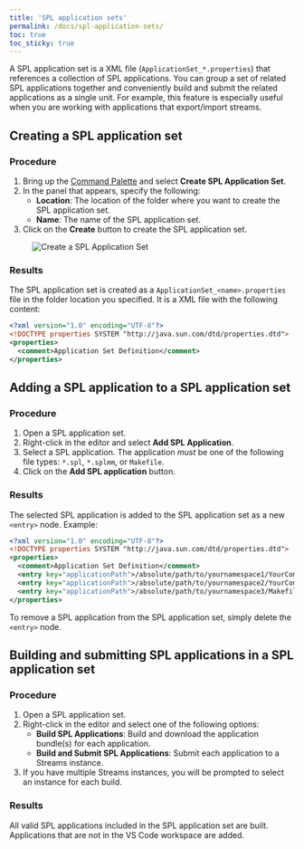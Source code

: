 ```yaml
---
title: 'SPL application sets'
permalink: /docs/spl-application-sets/
toc: true
toc_sticky: true
---
```


A SPL application set is a XML file (`ApplicationSet_*.properties`) that references a collection of SPL applications. You can group a set of related SPL applications together and conveniently build and submit the related applications as a single unit. For example, this feature is especially useful when you are working with applications that export/import streams.

## Creating a SPL application set

### Procedure

1.  Bring up the [Command Palette](https://code.visualstudio.com/docs/getstarted/userinterface#_command-palette) and select **Create SPL Application Set**.
1.  In the panel that appears, specify the following:
    - **Location**: The location of the folder where you want to create the SPL application set.
    - **Name**: The name of the SPL application set.
1.  Click on the **Create** button to create the SPL application set.

<figure>
  <img src="{{ "/assets/images/spl-application-sets/create-spl-app-set.png" | relative_url }}" alt="Create a SPL Application Set" title="Create a SPL Application Set">
</figure>

### Results

The SPL application set is created as a `ApplicationSet_<name>.properties` file in the folder location you specified. It is a XML file with the following content:

```xml
<?xml version="1.0" encoding="UTF-8"?>
<!DOCTYPE properties SYSTEM "http://java.sun.com/dtd/properties.dtd">
<properties>
  <comment>Application Set Definition</comment>
</properties>
```

## Adding a SPL application to a SPL application set

### Procedure

1.  Open a SPL application set.
1.  Right-click in the editor and select **Add SPL Application**.
1.  Select a SPL application. The application _must_ be one of the following file types: `*.spl`, `*.splmm`, or `Makefile`.
1.  Click on the **Add SPL application** button.

### Results

The selected SPL application is added to the SPL application set as a new `<entry>` node. Example:

```xml
<?xml version="1.0" encoding="UTF-8"?>
<!DOCTYPE properties SYSTEM "http://java.sun.com/dtd/properties.dtd">
<properties>
  <comment>Application Set Definition</comment>
  <entry key="applicationPath">/absolute/path/to/yournamespace1/YourComposite.spl</entry>
  <entry key="applicationPath">/absolute/path/to/yournamespace2/YourComposite.splmm</entry>
  <entry key="applicationPath">/absolute/path/to/yournamespace3/Makefile</entry>
</properties>
```

To remove a SPL application from the SPL application set, simply delete the `<entry>` node.

## Building and submitting SPL applications in a SPL application set

### Procedure

1.  Open a SPL application set.
1.  Right-click in the editor and select one of the following options:
    - **Build SPL Applications**: Build and download the application bundle(s) for each application.
    - **Build and Submit SPL Applications**: Submit each application to a Streams instance.
1.  If you have multiple Streams instances, you will be prompted to select an instance for each build.

### Results

All valid SPL applications included in the SPL application set are built. Applications that are not in the VS Code workspace are added.
